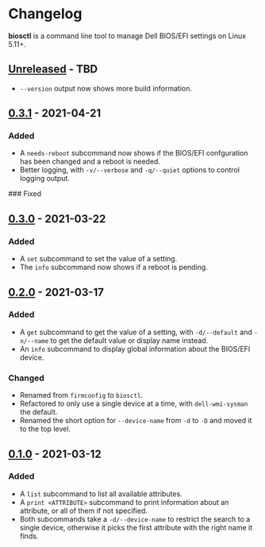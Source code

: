 # Changelog

**biosctl** is a command line tool to manage Dell BIOS/EFI settings on Linux 5.11+.

<!-- next-header -->
## [Unreleased] - TBD

* `--version` output now shows more build information.

## [0.3.1] - 2021-04-21

### Added

* A `needs-reboot` subcommand now shows if the BIOS/EFI confguration has been changed and a reboot is needed.
* Better logging, with `-v/--verbose` and `-q/--quiet` options to control logging output.

### Fixed

## [0.3.0] - 2021-03-22

### Added

* A `set` subcommand to set the value of a setting.
* The `info` subcommand now shows if a reboot is pending.


## [0.2.0] - 2021-03-17

### Added

* A `get` subcommand to get the value of a setting, with `-d/--default` and `-n/--name` to get the default value or display name instead.
* An `info` subcommand to display global information about the BIOS/EFI device.

### Changed

* Renamed from `firmconfig` to `biosctl`.
* Refactored to only use a single device at a time, with `dell-wmi-sysman` the default.
* Renamed the short option for `--device-name` from `-d` to `-D` and moved it to the top level.

## [0.1.0] - 2021-03-12

### Added

* A `list` subcommand to list all available attributes.
* A `print <ATTRIBUTE>` subcommand to print information about an attribute, or all of them if not specified.
* Both subcommands take a `-d/--device-name` to restrict the search to a single device, otherwise it picks the first attribute with the right name it finds.

<!-- next-url -->
[Unreleased]: https://github.com/gourlaysama/biosctl/compare/v0.3.1...HEAD
[0.3.1]: https://github.com/gourlaysama/biosctl/compare/v0.3.0...v0.3.1
[0.3.0]: https://github.com/gourlaysama/biosctl/compare/v0.2.0...v0.3.0
[0.2.0]: https://github.com/gourlaysama/biosctl/compare/v0.1.0...v0.2.0
[0.1.0]: https://github.com/gourlaysama/biosctl/compare/757e73c...v0.1.0
